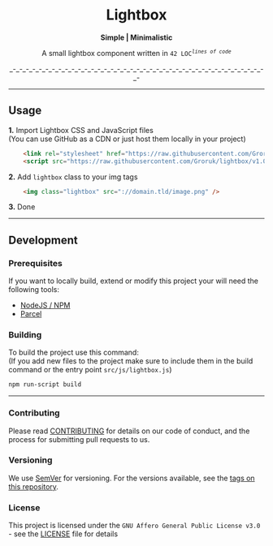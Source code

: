 <div align="center">
    <h1>Lightbox</h1>
    <strong>Simple | Minimalistic</strong>
    <p>A small lightbox component written in <code>42 LOC<sup><i>lines of code</i></sup></code></p>
    <p>_-_-_-_-_-_-_-_-_-_-_-_-_-_-_-_-_-_-_-_-_-_-_-_-_-_-_-_-_-_-_-_-_-_-_-_-_-_-_-_-</p>
</div>

---

## Usage

**1.** Import Lightbox CSS and JavaScript files <br/>
   (You can use GitHub as a CDN or just host them locally in your project)

```HTML
    <link rel="stylesheet" href="https://raw.githubusercontent.com/Groruk/lightbox/v1.0.0/dist/lightbox.min.css">
    <script src="https://raw.githubusercontent.com/Groruk/lightbox/v1.0.0/dist/lightbox.min.js"></script>
```

**2.** Add `lightbox` class to your img tags

```HTML
    <img class="lightbox" src="://domain.tld/image.png" />
```

**3.** Done

---

## Development

### Prerequisites

If you want to locally build, extend or modify this project your will need the following tools:
*   [NodeJS / NPM](https://nodejs.org/en/download/)
*   [Parcel](https://parceljs.org/getting_started.html)


### Building

To build the project use this command: <br/>
(If you add new files to the project make sure to include them in the build command or the entry point `src/js/lightbox.js`)
```bash
npm run-script build
```

---

### Contributing

Please read [CONTRIBUTING](CONTRIBUTING) for details on our code of conduct, and the process for submitting pull requests to us.


### Versioning

We use [SemVer](http://semver.org/) for versioning. For the versions available, see the [tags on this repository](https://github.com/Groruk/lightbox/tags).


### License

This project is licensed under the `GNU Affero General Public License v3.0` - see the [LICENSE](LICENSE) file for details
